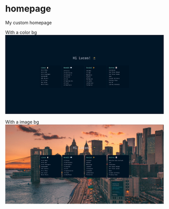 # homepage
My custom homepage

With a color bg
![](./images/homecolor.png)

With a image bg
![](./images/homeimage.png)
